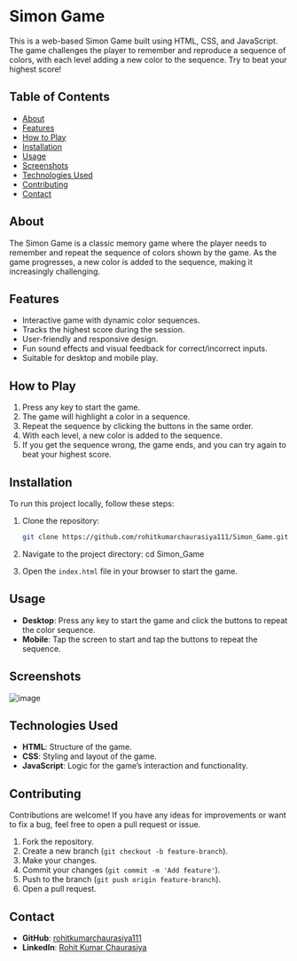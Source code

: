 # Simon Game

This is a web-based Simon Game built using HTML, CSS, and JavaScript. The game challenges the player to remember and reproduce a sequence of colors, with each level adding a new color to the sequence. Try to beat your highest score!

## Table of Contents
- [About](#about)
- [Features](#features)
- [How to Play](#how-to-play)
- [Installation](#installation)
- [Usage](#usage)
- [Screenshots](#screenshots)
- [Technologies Used](#technologies-used)
- [Contributing](#contributing)
- [Contact](#contact)

## About
The Simon Game is a classic memory game where the player needs to remember and repeat the sequence of colors shown by the game. As the game progresses, a new color is added to the sequence, making it increasingly challenging.

## Features
- Interactive game with dynamic color sequences.
- Tracks the highest score during the session.
- User-friendly and responsive design.
- Fun sound effects and visual feedback for correct/incorrect inputs.
- Suitable for desktop and mobile play.

## How to Play
1. Press any key to start the game.
2. The game will highlight a color in a sequence.
3. Repeat the sequence by clicking the buttons in the same order.
4. With each level, a new color is added to the sequence.
5. If you get the sequence wrong, the game ends, and you can try again to beat your highest score.

## Installation
To run this project locally, follow these steps:

1. Clone the repository:
   ```bash
   git clone https://github.com/rohitkumarchaurasiya111/Simon_Game.git
   ```
2. Navigate to the project directory:
    cd Simon_Game

3. Open the `index.html` file in your browser to start the game.

## Usage
- **Desktop**: Press any key to start the game and click the buttons to repeat the color sequence.
- **Mobile**: Tap the screen to start and tap the buttons to repeat the sequence.

## Screenshots
![image](https://github.com/user-attachments/assets/7421b334-1f74-4963-a7db-3a3824c82f09)


## Technologies Used
- **HTML**: Structure of the game.
- **CSS**: Styling and layout of the game.
- **JavaScript**: Logic for the game’s interaction and functionality.

## Contributing
Contributions are welcome! If you have any ideas for improvements or want to fix a bug, feel free to open a pull request or issue.

1. Fork the repository.
2. Create a new branch (`git checkout -b feature-branch`).
3. Make your changes.
4. Commit your changes (`git commit -m 'Add feature'`).
5. Push to the branch (`git push origin feature-branch`).
6. Open a pull request.

## Contact
- **GitHub**: [rohitkumarchaurasiya111](https://github.com/rohitkumarchaurasiya111)
- **LinkedIn**: [Rohit Kumar Chaurasiya](https://www.linkedin.com/in/rohit-kumar-chaurasiya-0862b1272/)


